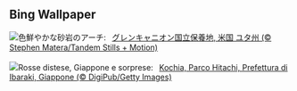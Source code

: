 ## Bing Wallpaper
![](https://www.bing.com/th?id=OHR.CoyoteGulch_JA-JP8998470067_UHD.jpg&w=1000)色鮮やかな砂岩のアーチ:&nbsp;&ensp;[グレンキャニオン国立保養地, 米国 ユタ州 (© Stephen Matera/Tandem Stills + Motion)](https://www.bing.com/th?id=OHR.CoyoteGulch_JA-JP8998470067_UHD.jpg)
<br><br/>
![](https://www.bing.com/th?id=OHR.KochiaJapan_IT-IT3574438089_UHD.jpg&w=1000)Rosse distese, Giappone e sorprese:&nbsp;&ensp;[Kochia, Parco Hitachi, Prefettura di Ibaraki, Giappone (© DigiPub/Getty Images)](https://www.bing.com/th?id=OHR.KochiaJapan_IT-IT3574438089_UHD.jpg)
<br><br/>
